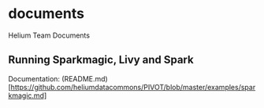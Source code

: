 # documents
Helium Team Documents

## Running Sparkmagic, Livy and Spark

Documentation: (README.md)[https://github.com/heliumdatacommons/PIVOT/blob/master/examples/sparkmagic.md]
